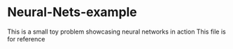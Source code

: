 # Neural-Nets-example
This is a small toy problem showcasing neural networks in action
This file is for reference
